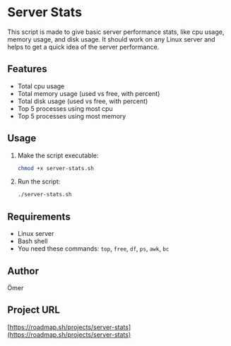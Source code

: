 # Server Stats 

This script is made to give basic server performance stats, like cpu usage, memory usage, and disk usage. It should work on any Linux server and helps to get a quick idea of the server performance.

## Features

- Total cpu usage
- Total memory usage (used vs free, with percent)
- Total disk usage (used vs free, with percent)
- Top 5 processes using most cpu
- Top 5 processes using most memory

## Usage

1. Make the script executable:

   ```bash
   chmod +x server-stats.sh
   ```

2. Run the script:

   ```bash
   ./server-stats.sh
   ```

## Requirements

- Linux server
- Bash shell
- You need these commands: `top`, `free`, `df`, `ps`, `awk`, `bc`

## Author

Ömer

## Project URL

[https://roadmap.sh/projects/server-stats](https://roadmap.sh/projects/server-stats)
